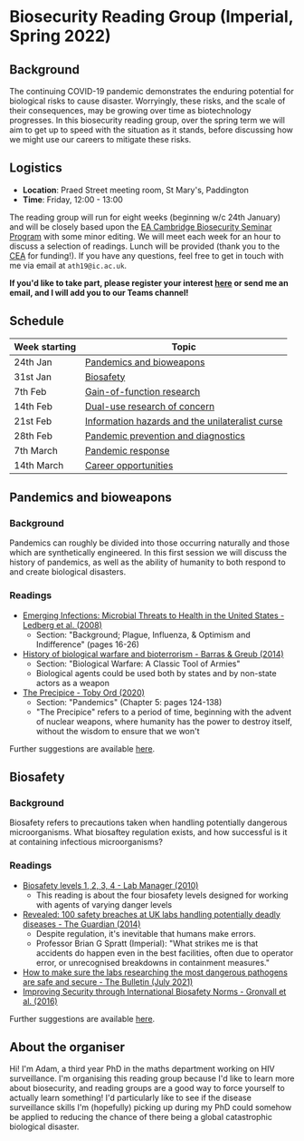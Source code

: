 # Biosecurity Reading Group (Imperial, Spring 2022)

## Background

The continuing COVID-19 pandemic demonstrates the enduring potential for biological risks to cause disaster.
Worryingly, these risks, and the scale of their consequences, may be growing over time as biotechnology progresses.
In this biosecurity reading group, over the spring term we will aim to get up to speed with the situation as it stands, before discussing how we might use our careers to mitigate these risks.

## Logistics

* **Location**: Praed Street meeting room, St Mary's, Paddington
* **Time**: Friday, 12:00 - 13:00

The reading group will run for eight weeks (beginning w/c 24th January) and will be closely based upon the [EA Cambridge Biosecurity Seminar Program](https://www.eacambridge.org/biosecurity-seminar-programme) with some minor editing.
We will meet each week for an hour to discuss a selection of readings.
Lunch will be provided (thank you to the [CEA](https://www.centreforeffectivealtruism.org/) for funding!).
If you have any questions, feel free to get in touch with me via email at `ath19@ic.ac.uk`.

**If you'd like to take part, please register your interest [here](https://forms.gle/ktC2R5sxfqpUCr9VA) or send me an email, and I will add you to our Teams channel!**

## Schedule

| Week starting | Topic |
|-------|---------|
| 24th Jan | [Pandemics and bioweapons](#pandemics-and-bioweapons) |
| 31st Jan | [Biosafety](#biosafety) | 
| 7th Feb | [Gain-of-function research](#gain-of-function-research) |
| 14th Feb | [Dual-use research of concern](#dual-use-research-of-concern) |
| 21st Feb | [Information hazards and the unilateralist curse](#information-hazards-and-the-unilateralist-curse) |
| 28th Feb | [Pandemic prevention and diagnostics](#pandemic-prevention-and-diagnostics) |
| 7th March | [Pandemic response](#pandemic-response) |
| 14th March | [Career opportunities](#career-opportunities) |

## Pandemics and bioweapons

### Background

Pandemics can roughly be divided into those occurring naturally and those which are synthetically engineered.
In this first session we will discuss the history of pandemics, as well as the ability of humanity to both respond to and create biological disasters.

### Readings

* [Emerging Infections: Microbial Threats to Health in the United States - Ledberg et al. (2008)](https://wwwnc.cdc.gov/eid/pdfs/lederburg-report-2008.pdf)
  * Section: "Background; Plague, Influenza, & Optimism and Indifference" (pages 16-26)
* [History of biological warfare and bioterrorism - Barras & Greub (2014)](https://www.sciencedirect.com/science/article/pii/S1198743X14641744)
  * Section: "Biological Warfare: A Classic Tool of Armies"
  * Biological agents could be used both by states and by non-state actors as a weapon
* [The Precipice - Toby Ord (2020)](https://drive.google.com/file/d/1NftXe80SXWThwRPDVc8Y04u5HTSHKzIg/view)
  * Section: "Pandemics" (Chapter 5: pages 124-138)
  * "The Precipice" refers to a period of time, beginning with the advent of nuclear weapons, where humanity has the power to destroy itself, without the wisdom to ensure that we won't 

Further suggestions are available [here](https://www.eacambridge.org/bsp-week-1).

## Biosafety

### Background

Biosafety refers to precautions taken when handling potentially dangerous microorganisms.
What biosaftey regulation exists, and how successful is it at containing infectious microorganisms?

### Readings

* [Biosafety levels 1, 2, 3, 4 - Lab Manager (2010)](https://www.labmanager.com/lab-health-and-safety/biosafety-levels-1-2-3-4-19123)
  * This reading is about the four biosafety levels designed for working with agents of varying danger levels
* [Revealed: 100 safety breaches at UK labs handling potentially deadly diseases - The Guardian (2014)](https://www.theguardian.com/science/2014/dec/04/-sp-100-safety-breaches-uk-labs-potentially-deadly-diseases)
  * Despite regulation, it's inevitable that humans make errors.
  * Professor Brian G Spratt (Imperial): "What strikes me is that accidents do happen even in the best facilities, often due to operator error, or unrecognised breakdowns in containment measures."
* [How to make sure the labs researching the most dangerous pathogens are safe and secure - The Bulletin (July 2021)](https://thebulletin.org/2021/07/how-to-make-sure-the-labs-researching-the-most-dangerous-pathogens-are-safe-and-secure/)
* [Improving Security through International Biosafety Norms - Gronvall et al. (2016)](https://www.centerforhealthsecurity.org/our-work/pubs_archive/pubs-pdfs/2016/Final_report_to_PASCC_071416.pdf)

Further suggestions are available [here](https://www.eacambridge.org/bsp-week-2).

<!--

## Gain-of-function research

(To do, will be based on the most important parts of [this](https://www.eacambridge.org/bsp-week-3)!)

## Dual-use research of concern

(To do, will be based on the most important parts of [this](https://www.eacambridge.org/bsp-week-4)!)

## Information hazards and the unilateralist curse

(To do, will be based on the most important parts of [this](https://www.eacambridge.org/bsp-week-5)!)

## Pandemic prevention and diagnostics

(To do, will be based on the most important parts of [this](https://www.eacambridge.org/bsp-week-6)!)

## Pandemic response

(To do, will be based on the most important parts of [this](https://www.eacambridge.org/bsp-week-7)!)

## Career opportunities

(To do, will be based on the most important parts of [this](https://www.eacambridge.org/bsp-week-8)!)

-->

## About the organiser

Hi! I'm Adam, a third year PhD in the maths department working on HIV surveillance.
I'm organising this reading group because I'd like to learn more about biosecurity, and reading groups are a good way to force yourself to actually learn something!
I'd particularly like to see if the disease surveillance skills I'm (hopefully) picking up during my PhD could somehow be applied to reducing the chance of there being a global catastrophic biological disaster.
